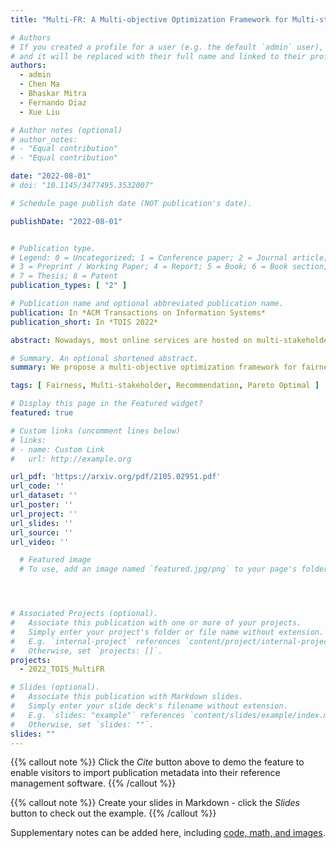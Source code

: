 ```yaml
---
title: "Multi-FR: A Multi-objective Optimization Framework for Multi-stakeholder Fairness-aware Recommendation"

# Authors
# If you created a profile for a user (e.g. the default `admin` user), write the username (folder name) here 
# and it will be replaced with their full name and linked to their profile.
authors:
  - admin
  - Chen Ma
  - Bhaskar Mitra
  - Fernando Diaz
  - Xue Liu

# Author notes (optional)
# author_notes:
# - "Equal contribution"
# - "Equal contribution"

date: "2022-08-01"
# doi: "10.1145/3477495.3532007"

# Schedule page publish date (NOT publication's date).

publishDate: "2022-08-01"


# Publication type.
# Legend: 0 = Uncategorized; 1 = Conference paper; 2 = Journal article;
# 3 = Preprint / Working Paper; 4 = Report; 5 = Book; 6 = Book section;
# 7 = Thesis; 8 = Patent
publication_types: [ "2" ]

# Publication name and optional abbreviated publication name.
publication: In *ACM Transactions on Information Systems*
publication_short: In *TOIS 2022*

abstract: Nowadays, most online services are hosted on multi-stakeholder marketplaces, where consumers and producers may have different objectives. Conventional recommendation systems, however, mainly focus on maximizing consumers' satisfaction by recommending the most relevant items to each individual. This may result in unfair exposure of items, thus jeopardizing producer benefits. Additionally, they do not care whether consumers from diverse demographic groups are equally satisfied. To address these limitations, we propose a multi-objective optimization framework for fairness-aware recommendation, Multi-FR, that adaptively balances accuracy and fairness for various stakeholders with Pareto optimality guarantee. We first propose four fairness constraints on consumers and producers. In order to train the whole framework in an end-to-end way, we utilize the smooth rank and stochastic ranking policy to make these fairness criteria differentiable and friendly to back-propagation. Then, we adopt the multiple gradient descent algorithm to generate a Pareto set of solutions, from which the most appropriate one is selected by the Least Misery Strategy. The experimental results demonstrate that Multi-FR largely improves recommendation fairness on multiple stakeholders over the state-of-the-art approaches while maintaining almost the same recommendation accuracy. The training efficiency study confirms our model's ability to simultaneously optimize different fairness constraints for many stakeholders efficiently.

# Summary. An optional shortened abstract.
summary: We propose a multi-objective optimization framework for fairness-aware recommendation, Multi-FR, that adaptively balances accuracy and fairness for various stakeholders with Pareto optimality guarantee.

tags: [ Fairness, Multi-stakeholder, Recommendation, Pareto Optimal ]

# Display this page in the Featured widget?
featured: true

# Custom links (uncomment lines below)
# links:
# - name: Custom Link
#   url: http://example.org

url_pdf: 'https://arxiv.org/pdf/2105.02951.pdf'
url_code: ''
url_dataset: ''
url_poster: ''
url_project: ''
url_slides: ''
url_source: ''
url_video: ''

  # Featured image
  # To use, add an image named `featured.jpg/png` to your page's folder. 




# Associated Projects (optional).
#   Associate this publication with one or more of your projects.
#   Simply enter your project's folder or file name without extension.
#   E.g. `internal-project` references `content/project/internal-project/index.md`.
#   Otherwise, set `projects: []`.
projects:
  - 2022_TOIS_MultiFR

# Slides (optional).
#   Associate this publication with Markdown slides.
#   Simply enter your slide deck's filename without extension.
#   E.g. `slides: "example"` references `content/slides/example/index.md`.
#   Otherwise, set `slides: ""`.
slides: ""
---
```


{{% callout note %}}
Click the *Cite* button above to demo the feature to enable visitors to import publication metadata into their reference management software.
{{% /callout %}}

{{% callout note %}}
Create your slides in Markdown - click the *Slides* button to check out the example.
{{% /callout %}}

Supplementary notes can be added here, including [code, math, and images](https://wowchemy.com/docs/writing-markdown-latex/).
